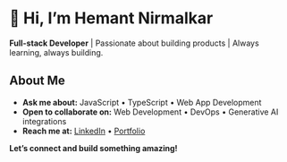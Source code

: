 # 👋 Hi, I’m Hemant Nirmalkar  

**Full-stack Developer** | Passionate about building products | Always learning, always building.  

## About Me  
- **Ask me about:** JavaScript • TypeScript • Web App Development  
- **Open to collaborate on:** Web Development • DevOps • Generative AI integrations  
- **Reach me at:** [LinkedIn](https://www.linkedin.com/in/nirmalkar/) • [Portfolio](https://www.nirmalkar.com/contact)  

**Let’s connect and build something amazing!**



<!--
**nirmalkar/nirmalkar** is a ✨ _special_ ✨ repository because its `README.md` (this file) appears on your GitHub profile.

Here are some ideas to get you started:

- 🔭 I’m currently working on ...
- 🌱 I’m currently learning ...
- 👯 I’m looking to collaborate on ...
- 🤔 I’m looking for help with ...
- 💬 Ask me about ...
- 📫 How to reach me: ...
- 😄 Pronouns: ...
- ⚡ Fun fact: ...
-->
